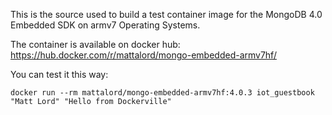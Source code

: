 This is the source used to build a test container image for the MongoDB 4.0 Embedded SDK on armv7 Operating Systems.

The container is available on docker hub: https://hub.docker.com/r/mattalord/mongo-embedded-armv7hf/

You can test it this way:
```
docker run --rm mattalord/mongo-embedded-armv7hf:4.0.3 iot_guestbook "Matt Lord" "Hello from Dockerville"
```
